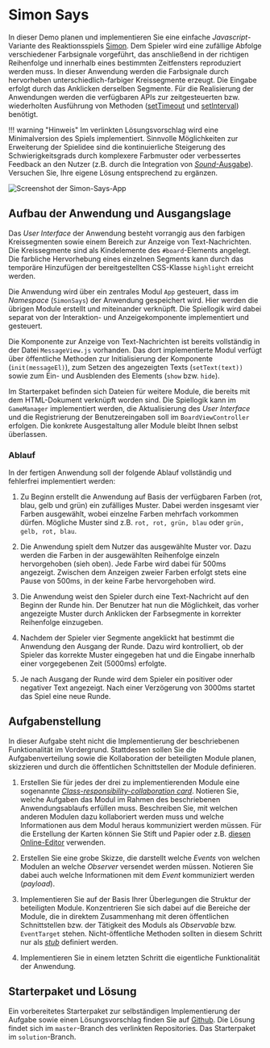 <a class="github-button button" href="https://github.com/Multimedia-Engineering-Regensburg-Demos/MME-Simon-Says"></a> 
# Simon Says

In dieser Demo planen und implementieren Sie eine einfache *Javascript*-Variante des Reaktionsspiels [Simon](https://en.wikipedia.org/wiki/Simon_(game)). Dem Spieler wird eine zufällige Abfolge verschiedener Farbsignale vorgeführt, das anschließend in der richtigen Reihenfolge und innerhalb eines bestimmten Zeitfensters reproduziert werden muss. In dieser Anwendung werden die Farbsignale durch hervorheben unterschiedlich-farbiger Kreissegmente erzeugt. Die Eingabe erfolgt durch das Anklicken derselben Segmente. Für die Realisierung der Anwendungen werden die verfügbaren APIs zur zeitgesteuerten bzw. wiederholten Ausführung von Methoden ([setTimeout](https://developer.mozilla.org/en-US/docs/Web/API/WindowOrWorkerGlobalScope/setTimeout) und [setInterval](https://developer.mozilla.org/en-US/docs/Web/API/WindowOrWorkerGlobalScope/setInterval)) benötigt.

!!! warning "Hinweis"
	Im verlinkten Lösungsvorschlag wird eine Minimalversion des Spiels implementiert. Sinnvolle Möglichkeiten zur Erweiterung der Spielidee sind die kontinuierliche Steigerung des Schwierigkeitsgrads durch komplexere Farbmuster oder verbessertes Feedback an den Nutzer (z.B. durch die Integration von [*Sound*-Ausgabe](https://developer.mozilla.org/en-US/docs/Web/API/HTMLAudioElement)). Versuchen Sie, Ihre eigene Lösung entsprechend zu ergänzen.

![Screenshot der Simon-Says-App](../../img/demos/simon-complete.png)

## Aufbau der Anwendung und Ausgangslage

Das *User Interface* der Anwendung besteht vorrangig aus den farbigen Kreissegmenten sowie einem Bereich zur Anzeige von Text-Nachrichten. Die Kreissegmente sind als Kindelemente des `#board`-Elements angelegt. Die farbliche Hervorhebung eines einzelnen Segments kann durch das temporäre Hinzufügen der bereitgestellten CSS-Klasse `highlight` erreicht werden.

Die Anwendung wird über ein zentrales Modul `App` gesteuert, dass im *Namespace* (`SimonSays`) der Anwendung gespeichert wird. Hier werden die übrigen Module erstellt und miteinander verknüpft. Die Spiellogik wird dabei separat von der Interaktion- und Anzeigekomponente implementiert und gesteuert.  

Die Komponente zur Anzeige von Text-Nachrichten ist bereits vollständig in der Datei `MessageView.js` vorhanden. Das dort implementierte Modul verfügt über öffentliche Methoden zur Initialisierung der Komponente (`init(messageEl)`), zum Setzen des angezeigten Texts (`setText(text))` sowie zum Ein- und Ausblenden des Elements (`show` bzw. `hide`). 

Im Starterpaket befinden sich Dateien für weitere Module, die bereits mit dem HTML-Dokument verknüpft worden sind. Die Spiellogik kann im `GameManager` implementiert werden, die Aktualisierung des *User Interface* und die Registrierung der Benutzereingaben soll im `BoardViewController` erfolgen. Die konkrete Ausgestaltung aller Module bleibt Ihnen selbst überlassen.

### Ablauf

In der fertigen Anwendung soll der folgende Ablauf vollständig und fehlerfrei implementiert werden:

1. Zu Beginn erstellt die Anwendung auf Basis der verfügbaren Farben (rot, blau, gelb und grün) ein zufälliges Muster. Dabei werden insgesamt vier Farben ausgewählt, wobei einzelne Farben mehrfach vorkommen dürfen. Mögliche Muster sind z.B. `rot, rot, grün, blau` oder `grün, gelb, rot, blau`.

2. Die Anwendung spielt dem Nutzer das ausgewählte Muster vor. Dazu werden die Farben in der ausgewählten Reihenfolge einzeln hervorgehoben (sieh oben). Jede Farbe wird dabei für 500ms angezeigt. Zwischen dem Anzeigen zweier Farben erfolgt stets eine Pause von 500ms, in der keine Farbe hervorgehoben wird.

3. Die Anwendung weist den Spieler durch eine Text-Nachricht auf den Beginn der Runde hin. Der Benutzer hat nun die Möglichkeit, das vorher angezeigte Muster durch Anklicken der Farbsegmente in korrekter Reihenfolge einzugeben.

4. Nachdem der Spieler vier Segmente angeklickt hat bestimmt die Anwendung den Ausgang der Runde. Dazu wird kontrolliert, ob der Spieler das korrekte Muster eingegeben hat und die Eingabe innerhalb einer vorgegebenen Zeit (5000ms) erfolgte.

5. Je nach Ausgang der Runde wird dem Spieler ein positiver oder negativer Text angezeigt. Nach einer Verzögerung von 3000ms startet das Spiel eine neue Runde.

## Aufgabenstellung

In dieser Aufgabe steht nicht die Implementierung der beschriebenen Funktionalität im Vordergrund. Stattdessen sollen Sie die Aufgabenverteilung sowie die Kollaboration der beteiligten Module planen, skizzieren und durch die öffentlichen Schnittstellen der Module definieren.

1. Erstellen Sie für jedes der drei zu implementierenden Module eine sogenannte [*Class-responsibility-collaboration card*](https://en.wikipedia.org/wiki/Class-responsibility-collaboration_card). Notieren Sie, welche Aufgaben das Modul im Rahmen des beschriebenen Anwendungsablaufs erfüllen muss. Beschreiben Sie, mit welchen anderen Modulen dazu kollaboriert werden muss und welche Informationen aus dem Modul heraus kommuniziert werden müssen. Für die Erstellung der Karten können Sie Stift und Papier oder z.B. [diesen Online-Editor](https://guidolx.github.io/simple-crc-app/) verwenden.

2. Erstellen Sie eine grobe Skizze, die darstellt welche *Events* von welchen Modulen an welche *Observer* versendet werden müssen. Notieren Sie dabei auch welche Informationen mit dem *Event* kommuniziert werden (*payload*).

3. Implementieren Sie auf der Basis Ihrer Überlegungen die Struktur der beteiligten Module. Konzentrieren Sie sich dabei auf die Bereiche der Module, die in direktem Zusammenhang mit deren öffentlichen Schnittstellen bzw. der Tätigkeit des Moduls als *Observable* bzw. `EventTarget` stehen. Nicht-öffentliche Methoden sollten in diesem Schritt nur als [*stub*](https://en.wikipedia.org/wiki/Method_stub) definiert werden.

4. Implementieren Sie in einem letzten Schritt die eigentliche Funktionalität der Anwendung.


## Starterpaket und Lösung

Ein vorbereitetes Starterpaket zur selbständigen Implementierung der Aufgabe sowie einen Lösungsvorschlag finden Sie auf [Github](https://github.com/Multimedia-Engineering-Regensburg-Demos/MME-Simon-Says). Die Lösung findet sich im `master`-Branch des verlinkten Repositories. Das Starterpaket im `solution`-Branch.